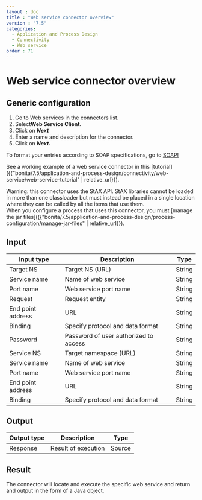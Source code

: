 ```yaml
---
layout : doc
title : "Web service connector overview"
version : "7.5"
categories:
  - Application and Process Design
  - Connectivity
  - Web service
order : 71
---
```

# Web service connector overview

## Generic configuration

1. Go to Web services in the connectors list. 
2. Select**Web Service Client.**
3. Click on _**Next**_
4. Enter a name and description for the connector.
5. Click on _**Next.**_

To format your entries according to SOAP specifications, go to [SOAP!](http://www.w3.org/TR/soap12-part1/#intro)

See a working example of a web service connector in this [tutorial]({{"bonita/7.5/application-and-process-design/connectivity/web-service/web-service-tutorial" | relative_url}}).

Warning: this connector uses the StAX API. StAX libraries cannot be loaded in more than one classloader but must instead be placed in a single location where they can be called by all the items that use them.  
When you configure a process that uses this connector, you must [manage the jar files]({{"bonita/7.5/application-and-process-design/process-configuration/manage-jar-files" | relative_url}}).

## Input

| Input type  | Description  | Type  | 
| ----------- | ------------ | ----- | 
| Target NS  | Target NS (URL)  | String  | 
| Service name  | Name of web service  | String  | 
| Port name  | Web service port name  | String  | 
| Request  | Request entity  | String  | 
| End point address  | URL  | String  | 
| Binding  | Specify protocol and data format  | String  | 
| Password  | Password of user authorized to access  | String  | 
| Service NS  | Target namespace (URL)  | String  | 
| Service name  | Name of web service  | String  |
| Port name  | Web service port name  | String  |
| End point address  | URL  | String  |
| Binding  | Specify protocol and data format  | String  | 

## Output
| Output type  | Description  | Type  |
| ------------ | ------------ | ----- |
| Response  | Result of execution  | Source  |

## Result

The connector will locate and execute the specific web service and return and output in the form of a Java object.
